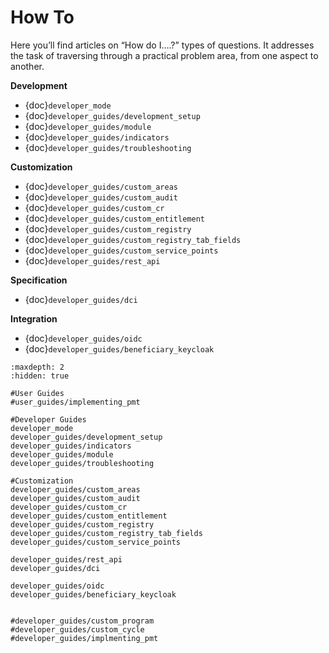 # How To

Here you’ll find articles on “How do I….?” types of questions. It addresses the task of traversing through a practical problem area, from one aspect to another.

**Development**

- {doc}`developer_mode`
- {doc}`developer_guides/development_setup`
- {doc}`developer_guides/module`
- {doc}`developer_guides/indicators`
- {doc}`developer_guides/troubleshooting`

**Customization**

- {doc}`developer_guides/custom_areas`
- {doc}`developer_guides/custom_audit`
- {doc}`developer_guides/custom_cr`
- {doc}`developer_guides/custom_entitlement`
- {doc}`developer_guides/custom_registry`
- {doc}`developer_guides/custom_registry_tab_fields`
- {doc}`developer_guides/custom_service_points`
- {doc}`developer_guides/rest_api`

**Specification**

- {doc}`developer_guides/dci`

**Integration**

- {doc}`developer_guides/oidc`
- {doc}`developer_guides/beneficiary_keycloak`

```{toctree}
:maxdepth: 2
:hidden: true

#User Guides
#user_guides/implementing_pmt

#Developer Guides
developer_mode
developer_guides/development_setup
developer_guides/indicators
developer_guides/module
developer_guides/troubleshooting

#Customization
developer_guides/custom_areas
developer_guides/custom_audit
developer_guides/custom_cr
developer_guides/custom_entitlement
developer_guides/custom_registry
developer_guides/custom_registry_tab_fields
developer_guides/custom_service_points

developer_guides/rest_api
developer_guides/dci

developer_guides/oidc
developer_guides/beneficiary_keycloak


#developer_guides/custom_program
#developer_guides/custom_cycle
#developer_guides/implmenting_pmt
```
